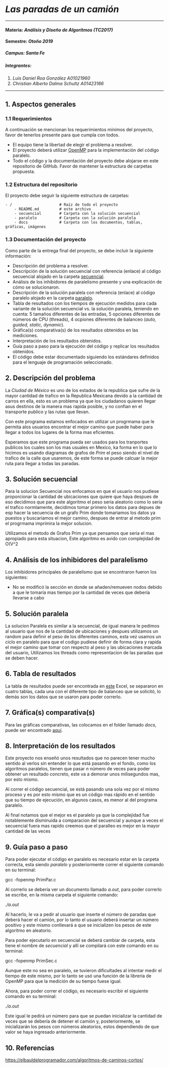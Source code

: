 # *Las paradas de un camión*
---
#### Materia: *Análisis y Diseño de Algoritmos (TC2017)*

#### Semestre: *Otoño 2019*

##### Campus: *Santa Fe*

##### Integrantes:
1. *Luis Daniel Roa González*           *A01021960*
2. *Christian Alberto Dalma Schultz*    *A01423166*

---
## 1. Aspectos generales

### 1.1 Requerimientos

A continuación se mencionan los requerimientos mínimos del proyecto, favor de tenerlos presente para que cumpla con todos.

* El equipo tiene la libertad de elegir el problema a resolver.
* El proyecto deberá utilizar [OpenMP](https://www.openmp.org/) para la implementación del código paralelo.
* Todo el código y la documentación del proyecto debe alojarse en este repositorio de GitHub. Favor de mantener la estructura de carpetas propuesta.

### 1.2 Estructura del repositorio
El proyecto debe seguir la siguiente estructura de carpetas:
```
- / 			        # Raíz de todo el proyecto
    - README.md			# este archivo
    - secuencial		# Carpeta con la solución secuencial
    - paralelo			# Carpeta con la solución paralela
    - docs              # Carpeta con los documentos, tablas, gráficas, imágenes
```

### 1.3 Documentación  del proyecto

Como parte de la entrega final del proyecto, se debe incluir la siguiente información:

* Descripción del problema a resolver.
* Descripción de la solución secuencial con referencia (enlace) al código secuencial alojado en la carpeta [secuencial](secuencial/).
* Análisis de los inhibidores de paralelismo presente y una explicación de cómo se solucionaron.
* Descripción de la solución paralela con referencia (enlace) al código paralelo alojado en la carpeta [paralelo](paralelo/).
* Tabla de resultados con los tiempos de ejecución medidos para cada variante de la solución secuencial vs. la solución paralela, teniendo en cuenta: 5 tamaños diferentes de las entradas, 5 opciones diferentes de números de CPU (threads), 4 ocpiones diferentes de balanceo (*auto, guided, static, dynamic*).
* Gráfica(s) comparativa(s) de los resultados obtenidos en las mediciones.
* Interpretación de los resultados obtenidos.
* Guía paso a paso para la ejecución del código y replicar los resultados obtenidos.
* El código debe estar documentado siguiendo los estándares definidos para el lenguaje de programación seleccionado.

## 2. Descripción del problema

La *Ciudad de México* es uno de los estados de la republica que sufre de la mayor cantidad de trafico en la Republica Mexicana devido a la cantidad de carros en ella, esto es un problema ya que los ciudadanos quieren llegar  asus destinos de la manera mas rapida posible, y no confian en el transporte publico y las rutas que llevan.</br>

Con este programa estamos enfocados en utilizar un progrmama que le permita  alos usuarios encontrar el mejor camino que puede haber para llegar a todos los lugares de la forma mas eficientes.</br>

Esperamos que este programa pueda ser usados para los tranportes publicos los cuales son los mas usuales en Mexico, ka forma en lo que lo hicimos es usando diagramas de grafos de *Prim* el peso siendo el nivel de trafico de la calle que usaremos, de este forma se puede calcuar la mejor ruta para llegar a todas las paradas.

## 3. Solución secuencial

Para la solucion Secuencial nos enfocamos en que el usuario nos pudiese proporcionar la cantidad de ubicaciones que quiere que haya despues de eso decidimos que para este algoritmo el peso seria aleatorio como lo seria el trafico normlamente, decidimos tomar primero los datos para depues de esp hacer la secuencia de un grafo Prim donde tomariamos los datos ya puestos y buscariamos el mejor camino, despues de entrar al metodo prim el progrmama imprimira la mejor solucion.</br> 

Utilizamos el metodo de Grafos Prim ya que pensamos que seria el mas apropiado para esta situacion, Este algoritmo es avido con complejidad de O(V^2

## 4. Análisis de los inhibidores del paralelismo

Los inhibidores principales de paralelismo que se encontraron fueron los siguientes:</br>

* No se modificó la sección en donde se añaden/remueven nodos debido a que le tomaría mas tiempo por la cantidad de veces que debería llevarse a cabo

## 5. Solución paralela

La solucion Paralela es similar a la secuencial, de igual manera le pedimos al usuario que nos de la cantidad de ubicaciones y despues utilizamos un random para definir el peso de los diferentes caminos, esta vez usamos un ciclo en paralelo para que el codigo pudiese definir de forma clara y rapida el mejor camino que tomar con respecto al peso y las ubicaciones marcada del usuario, Utilizamos los threads como representacion de las paradas que se deben hacer.

## 6. Tabla de resultados

La tabla de resultados puede ser encontrada en [este](https://github.com/tec-csf/TC2017-PF-Otono-2019-pasplis/blob/master/docs/Resultados.xlsx) Excel, se separaron en cuatro tablas, cada una con el diferente tipo de balanceo que se solicitó, lo demás son los datos que se usaron para poder correrlo.

## 7. Gráfica(s) comparativa(s)

Para las gráficas comparativas, las colocamos en el folder llamado _docs_, puede ser encontrado [aquí](https://github.com/tec-csf/TC2017-PF-Otono-2019-pasplis/tree/master/docs).</br>

## 8. Interpretación de los resultados

Este proyecto nos enseñó unos resultados que no parecen tener mucho sentido al verlos sin entender lo que está pasando en el fondo, como los algoritmos paralelos, tienen que pasar *n* número de veces para poder obtener un resultado concreto, este va a demorar unos milisegundos mas, por esto mismo.</br>

Al correr el código secuencial, se está pasando una sola vez por el mismo proceso y es por esto mismo que es un código mas rápido en el sentido que su tiempo de ejecución, en algunos casos, es menor al del programa paralelo.</br>

Al final notamos que el mejor es el paralelo ya que la complejidad fue notablemente disminuida a comparacion del secuencial y aunque a veces el secuencial fuera mas rapido creemos que el paralleo es mejor en la mayor cantidad de las veces 

## 9. Guía paso a paso

Para poder ejecutar el código en paralelo es necesario estar en la carpeta correcta, esta siendo *paralelo* y posteriormente correr el siguiente comando en su terminal:</br>

gcc -fopenmp PrimPar.c</br>

Al correrlo se debería ver un documento llamado *a.out*, para poder correrlo se escribe, en la misma carpeta el siguiente comando:</br>

*./a.out* </br>

Al hacerlo, le va a pedir al usuario que inserte el número de paradas que deberá hacer el camión, por lo tanto el usuario deberá insertar un número positivo y este mismo conllevará a que se inicializen los pesos de este algoritmo en aleatorio.</br>

Para poder ejecutarlo en secuencial se deberá cambiar de carpeta, esta tiene el nombre de *secuencial* y allí se compilará con este comando en su terminal:</br>

gcc -fopenmp PrimSec.c</br>

Aunque este no sea en paralelo, se tuvieron dificultades al intentar medir el tiempo de este mismo, por lo tanto se usó una función de la librería de OpenMP para que la medición de su tiempo fuese igual.</br>

Ahora, para poder correr el código, es necesario escribir el siguiente comando en su terminal:</br>

*./a.out*</br>

Este igual le pedirá un número para que se puedan inicializar la cantidad de veces que se debería de detener el camión y, posteriormente, se inicializarán los pesos con números aleatorios, estos dependiendo de que valor se haya ingresado anteriormente.</br>

## 10. Referencias

https://elbauldelprogramador.com/algoritmos-de-caminos-cortos/

